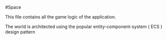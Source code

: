 #Space

This file contains all the game logic of the application.  

The world is architected using the popular entity-component-system ( ECS )
design pattern



